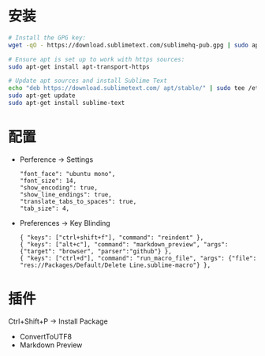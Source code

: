 # 安装
```sh
# Install the GPG key:
wget -qO - https://download.sublimetext.com/sublimehq-pub.gpg | sudo apt-key add -

# Ensure apt is set up to work with https sources:
sudo apt-get install apt-transport-https

# Update apt sources and install Sublime Text
echo "deb https://download.sublimetext.com/ apt/stable/" | sudo tee /etc/apt/sources.list.d/sublime-text.list
sudo apt-get update
sudo apt-get install sublime-text
```

# 配置
* Perference -> Settings  
    ```
    "font_face": "ubuntu mono",
    "font_size": 14,
    "show_encoding": true,
    "show_line_endings": true,
    "translate_tabs_to_spaces": true,
    "tab_size": 4,
    ```
* Preferences -> Key Blinding  
    ```
    { "keys": ["ctrl+shift+f"], "command": "reindent" },
    { "keys": ["alt+c"], "command": "markdown_preview", "args": {"target": "browser", "parser":"github"} },
    { "keys": ["ctrl+d"], "command": "run_macro_file", "args": {"file": "res://Packages/Default/Delete Line.sublime-macro"} },
    ```

# 插件
Ctrl+Shift+P -> Install Package
* ConvertToUTF8
* Markdown Preview
